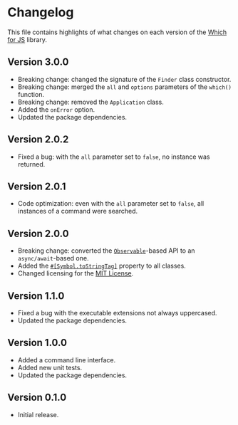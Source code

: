 # Changelog
This file contains highlights of what changes on each version of the [Which for JS](https://github.com/cedx/which.js) library.

## Version 3.0.0
- Breaking change: changed the signature of the `Finder` class constructor.
- Breaking change: merged the `all` and `options` parameters of the `which()` function.
- Breaking change: removed the `Application` class.
- Added the `onError` option.
- Updated the package dependencies.

## Version 2.0.2
- Fixed a bug: with the `all` parameter set to `false`, no instance was returned.

## Version 2.0.1
- Code optimization: even with the `all` parameter set to `false`, all instances of a command were searched.

## Version 2.0.0
- Breaking change: converted the [`Observable`](http://reactivex.io/intro.html)-based API to an `async/await`-based one.
- Added the [`#[Symbol.toStringTag]`](https://developer.mozilla.org/en-US/docs/Web/JavaScript/Reference/Global_Objects/Symbol/toStringTag) property to all classes.
- Changed licensing for the [MIT License](https://opensource.org/licenses/MIT).

## Version 1.1.0
- Fixed a bug with the executable extensions not always uppercased.
- Updated the package dependencies.

## Version 1.0.0
- Added a command line interface.
- Added new unit tests.
- Updated the package dependencies.

## Version 0.1.0
- Initial release.
